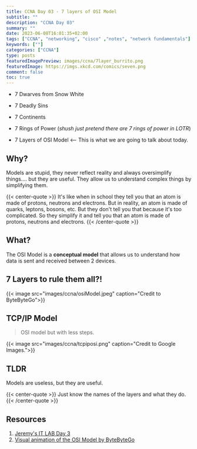 ```yaml
---
title: CCNA Day 03 - 7 layers of OSI Model
subtitle: ""
description: "CCNA Day 03"
summary: ""
date: 2023-06-08T16:01:35+02:00
tags: ["CCNA", "networking", "cisco" ,"notes", "network fundamentals"]
keywords: [""]
categories: ["CCNA"]
type: posts
featuredImagePreview: images/ccna/7layer_burrito.png
featuredImage: https://imgs.xkcd.com/comics/seven.png
comment: false
toc: true
---
```

- 7 Dwarves from Snow White

- 7 Deadly Sins

- 7 Continents

- 7 Rings of Power (*shush just pretend there are 7 rings of power in LOTR*)

- 7 Layers of OSI Model <-- This is what we are going to talk about today.

<!--more-->

## Why?
Models are stupid, they never reflect reality and always oversimplify things.... but they are useful. They allow us to understand complex things by simplifying them.

{{< center-quote >}}
It's like when in school they tell you that an atom is made of protons, neutrons and electrons. But in reality, an atom is made of quarks, leptons, bosons, etc. But they don't tell you that because it's too complicated. So they simplify it and tell you that an atom is made of protons, neutrons and electrons.
{{< /center-quote >}}

## What?
The OSI Model is a **conceptual model** that allows us to understand how data is sent and received between 2 devices.

## 7 Layers to rule them all?!

{{< image src="images/ccna/osiModel.jpeg" caption="Credit to ByteByteGo">}}

## TCP/IP Model
> OSI model but with less steps.

{{< image src="images/ccna/tcpiposi.png" caption="Credit to Google Images.">}}

## TLDR
Models are useless, but they are useful.

{{< center-quote >}}
Just know the names of the layers and what they do.
{{< /center-quote >}}



## Resources
1. [Jeremy's IT LAB Day 3](https://www.youtube.com/watch?v=t-ai8JzhHuY&t=331s)
2. [Visual animation of the OSI Model by ByteByteGo](https://www.youtube.com/watch?v=0y6FtKsg6J4)
